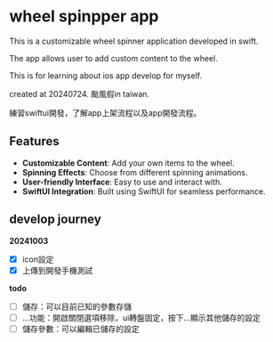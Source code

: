 # wheel spinpper app 

This is a customizable wheel spinner application developed in swift.

The app allows user to add custom content to the wheel.

This is for learning about ios app develop for myself.

created at 20240724. 颱風假in taiwan.

練習swiftui開發，了解app上架流程以及app開發流程。

## Features

- **Customizable Content**: Add your own items to the wheel.
- **Spinning Effects**: Choose from different spinning animations.
- **User-friendly Interface**: Easy to use and interact with.
- **SwiftUI Integration**: Built using SwiftUI for seamless performance.

## develop journey

**20241003**
- [x] icon設定
- [x] 上傳到開發手機測試

**todo**
- [ ] 儲存：可以目前已知的參數存儲
- [ ] ...功能：開啟關閉選項移除，ui轉盤固定，按下...顯示其他儲存的設定
- [ ] 儲存參數：可以編輯已儲存的設定